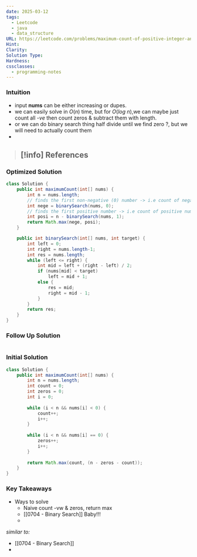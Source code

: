 ```yaml
---
date: 2025-03-12
tags:
  - Leetcode
  - java
  - data_structure
URL: https://leetcode.com/problems/maximum-count-of-positive-integer-and-negative-integer/description/
Hint: 
Clarity: 
Solution Type: 
Hardness: 
cssclasses:
  - programming-notes
---
```

### Intuition
- input **nums** can be either increasing or dupes.
- we can easily solve in $O(n)$ time, but for $O(log~n)$,we can maybe just count all *-ve* then count zeros & subtract them with length.
- or we can do binary search thing half divide until we find zero ?, but we will need to actually count them
- 

> [!info] References
> - 
### Optimized Solution
```java fold title="Binary Serach Method"
class Solution {
    public int maximumCount(int[] nums) {
        int n = nums.length;
        // finds the first non-negative (0) number -> i.e count of negative numbers
        int nege = binarySearch(nums, 0);
        // finds the first positive number -> i.e count of positive numbers
        int posi = n - binarySearch(nums, 1);
        return Math.max(nege, posi);
    }

    public int binarySearch(int[] nums, int target) {
        int left = 0;
        int right = nums.length-1;
        int res = nums.length;
        while (left <= right) {
            int mid = left + (right - left) / 2;
            if (nums[mid] < target)
                left = mid + 1;
            else {
                res = mid;
                right = mid - 1;
            }
        }
        return res;
    }
}

```
### Follow Up Solution
```java

```
### Initial Solution
```java title="Naive Solution"
class Solution {
    public int maximumCount(int[] nums) {
        int n = nums.length;
        int count = 0;
        int zeros = 0;
        int i = 0;
        
        while (i < n && nums[i] < 0) {
            count++;
            i++;
        }
        
        while (i < n && nums[i] == 0) {
            zeros++;
            i++;
        }
        
        return Math.max(count, (n - zeros - count));
    }
}

```
### Key Takeaways
- Ways to solve
	- Naive count -vw & zeros, return max
	- [[0704 - Binary Search]] Baby!!!
	- 

*similar to:* 
- [[0704 - Binary Search]]
- 